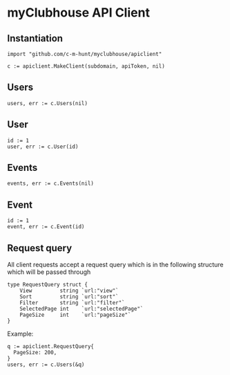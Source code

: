 # myClubhouse API Client

## Instantiation
```golang
import "github.com/c-m-hunt/myclubhouse/apiclient"

c := apiclient.MakeClient(subdomain, apiToken, nil)
```

## Users
```golang
users, err := c.Users(nil)
```
## User
```golang
id := 1
user, err := c.User(id)
```
## Events
```golang
events, err := c.Events(nil)
```
## Event
```golang
id := 1
event, err := c.Event(id)
```

## Request query
All client requests accept a request query which is in the following structure which will be passed through
```golang
type RequestQuery struct {
	View         string `url:"view"`
	Sort         string `url:"sort"`
	Filter       string `url:"filter"`
	SelectedPage int    `url:"selectedPage"`
	PageSize     int    `url:"pageSize"`
}
```

Example:
```golang
q := apiclient.RequestQuery{
  PageSize: 200,
}
users, err := c.Users(&q)
```